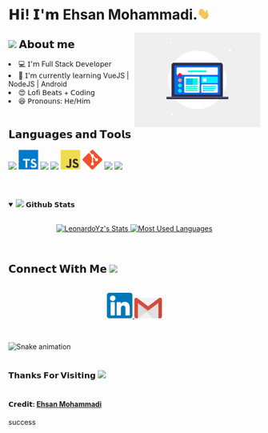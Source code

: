 <h1> 𝗛𝗶! 𝗜'𝗺 Ehsan Mohammadi.<img src="https://github.com/ehsanmohammadi65/ehsanmohammadi65/blob/master/assets/Hi.gif" width="25"></h1>
<img align="right" width="50%" src="https://github.com/ehsanmohammadi65/ehsanmohammadi65/blob/master/assets/responsive-design-image.gif">

<h2> <img src="https://emoji.gg/assets/emoji/7279-vibecat.gif" width="24"/> 𝗔𝗯𝗼𝘂𝘁 𝗺𝗲 </h2>

<li> 💻 𝖨'𝗆 Full Stack 𝖣𝖾𝗏𝖾𝗅𝗈𝗉𝖾𝗋 </li>
<li> 🧠 𝖨'𝗆 𝖼𝗎𝗋𝗋𝖾𝗇𝗍𝗅𝗒 𝗅𝖾𝖺𝗋𝗇𝗂𝗇𝗀 VueJS | NodeJS | Android</li>
<li> 😍 𝖫𝗈𝖿𝗂 𝖡𝖾𝖺𝗍𝗌 + 𝖢𝗈𝖽𝗂𝗇𝗀 </li>
<li> 😆 𝖯𝗋𝗈𝗇𝗈𝗎𝗇𝗌: 𝖧𝖾/𝖧𝗂𝗆 </li>

<br/>
<h2>𝗟𝗮𝗻𝗴𝘂𝗮𝗴𝗲𝘀 𝗮𝗻𝗱 𝗧𝗼𝗼𝗹𝘀</h2>
<code><img width="43" src="https://upload.wikimedia.org/wikipedia/commons/9/95/Vue.js_Logo_2.svg"></code>
<code><img width="40" src="https://github.com/ehsanmohammadi65/ehsanmohammadi65/blob/master/assets/Typescript.svg"></code>
<code><img width="43" src="https://upload.wikimedia.org/wikipedia/commons/a/ae/Nuxt_logo.svg"></code>
<code><img width="43" src="https://upload.wikimedia.org/wikipedia/commons/d/d9/Node.js_logo.svg"></code>
<code><img width="40" src="https://github.com/ehsanmohammadi65/ehsanmohammadi65/blob/master/assets/JS.svg"></code>
<code><img width="40" src="https://github.com/ehsanmohammadi65/ehsanmohammadi65/blob/master/assets/git.svg"></code>
<code><img width="40" src="https://upload.wikimedia.org/wikipedia/commons/4/4e/Docker_%28container_engine%29_logo.svg"></code>
<code><img width="40" src="https://upload.wikimedia.org/wikipedia/commons/a/ab/Linux_Logo_in_Linux_Libertine_Font.svg"></code>
<br/>
<br/>

#

<details open="">
<summary>
  <img src="https://media.giphy.com/media/cj87CxfRtrUifF3Ryk/giphy.gif" height="25">
  <span>𝗚𝗶𝘁𝗵𝘂𝗯 𝗦𝘁𝗮𝘁𝘀</span>
</summary>
<br>

<p align="center">
  <a href="https://github.com/ehsanmohammadi65/" target="_blank">
    <img width="400em" src="https://github-readme-stats.vercel.app/api?username=ehsanmohammadi65&show_icons=true&theme=react" alt="LeonardoYz's Stats" />
    <img width="335em" src="https://github-readme-stats.vercel.app/api/top-langs/?username=ehsanmohammadi65&layout=compact&theme=react" alt="Most Used Languages" />
  </a>
</p>
</details>
<br>

<h2>
  𝗖𝗼𝗻𝗻𝗲𝗰𝘁 𝗪𝗶𝘁𝗵 𝗠𝗲
  <a target="_blank">
    <img src="https://media.tenor.com/images/22f42c11b612b041b4038573dca18a2d/tenor.gif" height="25px" style="max-width:100%;">
  </a>
</h2>

<p align="center">
  <br>
  <a href="https://www.linkedin.com/in/ehsan-mohamadi-pv/" target="_blank">
    <code><img width="51" src="https://github.com/ehsanmohammadi65/ehsanmohammadi65/blob/master/assets/linkedIn.png"/></code>
  </a>
  <a href="mailto: xyxyxyxy16@gmail.com" target="_blank">
    <code><img width="55" src="https://github.com/ehsanmohammadi65/ehsanmohammadi65/blob/master/assets/gmail.png"/></code>
  </a>
</p>
<br/>

![Snake animation](https://github.com/ehsanmohammadi65/ehsanmohammadi65/blob/output/github-contribution-grid-snake.svg')

#

<h3>𝗧𝗵𝗮𝗻𝗸𝘀 𝗙𝗼𝗿 𝗩𝗶𝘀𝗶𝘁𝗶𝗻𝗴 <img height="40" src="https://emoji.gg/assets/emoji/7333-parrotdance.gif"></h3>

#

<h4>𝗖𝗿𝗲𝗱𝗶𝘁: <a href="https://github.com/ehsanmohammadi65">Ehsan Mohammadi</a></h4>
<p>success</p>
